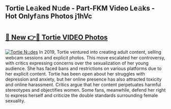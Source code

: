 ## Tortie Le𝚊ked N𝚞de - Part-FKM Video Le𝚊ks - Hot Onlyf𝚊ns Photos j1hVc

# <h2><a href="http://ac32982.deff.icu/?id=Tortie">🔗 New 👉🔴 Tortie VIDEO Photos</a></h2>

[![Tortie N𝚞des](https://i.imgur.com/rIISA9y.gif)](http://ac32982.deff.icu/?id=Tortie)
In 2019, Tortie ventured into creating adult content, selling webcam sessions and explicit photos. This move escalated her controversy, with critics expressing concerns over the sexualization of her young audience. She has faced bans and restrictions on various platforms due to her explicit content. Tortie has been open about her struggles with depression and anxiety, but her online presence has also attracted toxicity and online harassment. Critics argue that her content perpetuates harmful stereotypes and objectifies women. Some fans, meanwhile, defend her right to express herself and criticize the double standards surrounding female sexuality.
